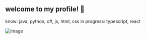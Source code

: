 ## welcome to my profile! 🌱

know: java, python, c#, js, html, css
in progress: typescript, react

![image](https://github.com/user-attachments/assets/45886fa7-71d4-47c5-aa90-f985e674ff61)
